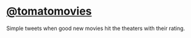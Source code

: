 # [@tomatomovies](https://twitter.com/tomatomoviews)

Simple tweets when good new movies hit the theaters with their rating.
